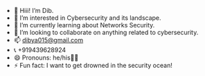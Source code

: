 - 👋 Hiii! I’m Dib.
- 👀 I’m interested in Cybersecurity and its landscape.
- 🌱 I’m currently learning about Networks Security.
- 💞️ I’m looking to collaborate on anything related to cybersecurity.
- 📫 dibya015@gmail.com
- 📞 +919439628924
- 😄 Pronouns: he/his🦸‍♂️
- ⚡ Fun fact: I want to get drowned in the security ocean!

<!---
d-015/d-015 is a ✨ special ✨ repository because its `README.md` (this file) appears on your GitHub profile.
You can click the Preview link to take a look at your changes.
--->
